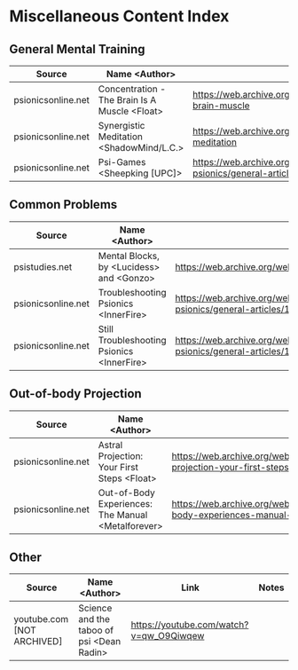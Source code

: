 # Miscellaneous Content Index

## General Mental Training
| Source | Name \<Author> | Link | Notes |
| ------ | ---- | ---- | ----- |
| psionicsonline.net | Concentration - The Brain Is A Muscle \<Float> | https://web.archive.org/web/20130327090942/http://www.psionicsonline.net:80/concentration-brain-muscle | 
| psionicsonline.net | Synergistic Meditation \<ShadowMind\/L.C.> | https://web.archive.org/web/20130327090845/http://www.psionicsonline.net:80/synergistic-meditation
| psionicsonline.net | Psi-Games \<Sheepking \[UPC]> | https://web.archive.org/web/20100427084733/http://www.psionicsonline.net:80/about-psionics/general-articles/8-psi-games-by-sheepking-upc | 

## Common Problems
| Source | Name \<Author> | Link | Notes |
| ------ | ---- | ---- | ----- |
| psistudies.net | Mental Blocks, by \<Lucidess> and \<Gonzo> | https://web.archive.org/web/20080104190040/http://psistudies.net:80/_articles_backup/blocks.html |
| psionicsonline.net | Troubleshooting Psionics \<InnerFire> | https://web.archive.org/web/20100427085054/http://www.psionicsonline.net:80/about-psionics/general-articles/10-troubleshooting-psionics | 
| psionicsonline.net | Still Troubleshooting Psionics \<InnerFire> | https://web.archive.org/web/20100427083351/http://www.psionicsonline.net:80/about-psionics/general-articles/17-still-troubleshooting-psionics- | 

## Out-of-body Projection
| Source | Name \<Author> | Link | Notes |
| ------ | ---- | ---- | ----- |
| psionicsonline.net | Astral Projection: Your First Steps \<Float> | https://web.archive.org/web/20091119001935/http://www.psionicsonline.net:80/article/astral-projection-your-first-steps-float |
| psionicsonline.net | Out-of-Body Experiences: The Manual \<Metalforever> | https://web.archive.org/web/20091119002600/http://www.psionicsonline.net:80/article/out-body-experiences-manual-metalforever |



## Other
| Source | Name \<Author> | Link | Notes |
| ------ | ---- | ---- | ----- |
| youtube.com \[NOT ARCHIVED] | Science and the taboo of psi \<Dean Radin> | https://youtube.com/watch?v=qw_O9Qiwqew | 